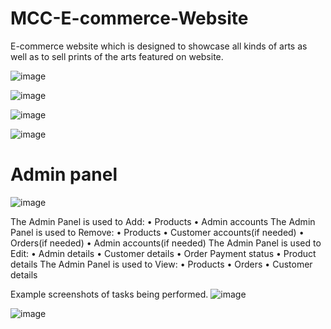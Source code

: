 # MCC-E-commerce-Website

E-commerce website which is designed to showcase all kinds of arts as well as to sell prints of the arts featured on website.

![image](https://user-images.githubusercontent.com/97447153/148776368-6b30096a-8fa0-48af-8926-b99ebafbe88f.png)

![image](https://user-images.githubusercontent.com/97447153/148776432-51b007d7-3703-41fc-944b-288c2b0c0f4f.png)

![image](https://user-images.githubusercontent.com/97447153/148776569-e98554a5-c76c-4218-9957-1bd8cec63b03.png)

![image](https://user-images.githubusercontent.com/97447153/148776663-81a6359d-44f9-484b-90fc-6c05993917dd.png)

# Admin panel
![image](https://user-images.githubusercontent.com/97447153/148776842-d92e1ee7-59c0-4273-979a-b63880616bbb.png)

The Admin Panel is used to Add:
• Products
• Admin accounts
The Admin Panel is used to Remove:
• Products
• Customer accounts(if needed)
• Orders(if needed)
• Admin accounts(if needed)
The Admin Panel is used to Edit:
• Admin details
• Customer details
• Order Payment status
• Product details
The Admin Panel is used to View:
• Products
• Orders
• Customer details

Example screenshots of tasks being performed.
![image](https://user-images.githubusercontent.com/97447153/148777067-90827720-09cf-4c7f-a69a-87b60684cccf.png)

![image](https://user-images.githubusercontent.com/97447153/148777137-e9ebe88e-c4aa-494c-94dc-b1acc9525c4c.png)
